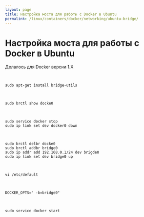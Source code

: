 ```yaml
---
layout: page
title: Настройка моста для работы с Docker в Ubuntu
permalink: /linux/containers/docker/networking/ubuntu-bridge/
---
```


# Настройка моста для работы с Docker в Ubuntu


Делалось для Docker версии 1.X

<br/>

    sudo apt-get install bridge-utils

<br/>

    sudo brctl show docke0

<br/>

    sudo service docker stop
    sudo ip link set dev docker0 down

<br/>

    sudo brctl delbr docke0
    sudo brctl addbr bridge0
    sudo ip addr add 192.168.0.1/24 dev brigde0
    sudo ip link set dev bridge0 up


<br/>

    vi /etc/default

<br/>

    DOCKER_OPTS=" -b=bridge0"

<br/>

    sudo service docker start
